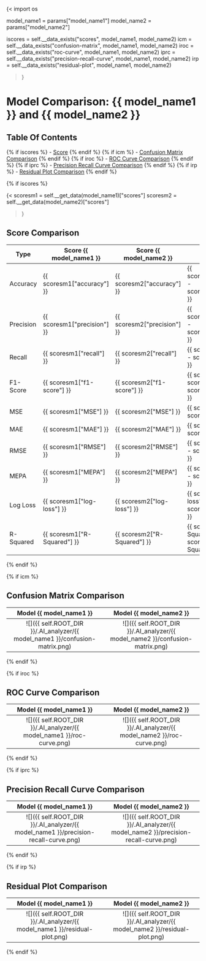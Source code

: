 {<
import os

model_name1 = params["model_name1"]
model_name2 = params["model_name2"] 

iscores = self.__data_exists("scores",                  model_name1, model_name2)
icm     = self.__data_exists("confusion-matrix",        model_name1, model_name2)
iroc    = self.__data_exists("roc-curve",               model_name1, model_name2)
iprc    = self.__data_exists("precision-recall-curve",  model_name1, model_name2)
irp     = self.__data_exists("residual-plot",           model_name1, model_name2)
>}

# Model Comparison: {{ model_name1 }} and {{ model_name2 }} 
## Table Of Contents
{% if iscores %} - [Score](##Score-Comparison) {% endif %}
{% if icm %} - [Confusion Matrix Comparison](##Confusion-Matrix-Comparison) {% endif %}
{% if iroc %} - [ROC Curve Comparison](##ROC-Curve-Comparison) {% endif %}
{% if iprc %} - [Precision Recall Curve Comparison](##Precision-Recall-Curve-Comparison) {% endif %}
{% if irp %} - [Residual Plot Comparison](##Residual-Plot-Comparison) {% endif %}

{% if iscores %}

{<
scoresm1 = self.__get_data(model_name1)["scores"]
scoresm2 = self.__get_data(model_name2)["scores"]
>}

## Score Comparison
| Type      | Score {{ model_name1 }}     | Score {{ model_name2 }}     | Offset                                                       |
|-----------|-----------------------------|-----------------------------|-----------------------------------------------------|
| Accuracy  | {{ scoresm1["accuracy"]  }} | {{ scoresm2["accuracy"]  }} | {{ scoresm1["accuracy"]  - scoresm2["accuracy"]  }} |
| Precision | {{ scoresm1["precision"] }} | {{ scoresm2["precision"] }} | {{ scoresm1["precision"] - scoresm2["precision"] }} |
| Recall    | {{ scoresm1["recall"]    }} | {{ scoresm2["recall"]    }} | {{ scoresm1["recall"]    - scoresm2["recall"]    }} |
| F1-Score  | {{ scoresm1["f1-score"]  }} | {{ scoresm2["f1-score"]  }} | {{ scoresm1["f1-score"]  - scoresm2["f1-score"]  }} |
| MSE       | {{ scoresm1["MSE"]       }} | {{ scoresm2["MSE"]       }} | {{ scoresm1["MSE"]       - scoresm2["MSE"]       }} |
| MAE       | {{ scoresm1["MAE"]       }} | {{ scoresm2["MAE"]       }} | {{ scoresm1["MAE"]       - scoresm2["MAE"]       }} |
| RMSE      | {{ scoresm1["RMSE"]      }} | {{ scoresm2["RMSE"]      }} | {{ scoresm1["RMSE"]      - scoresm2["RMSE"]      }} |
| MEPA      | {{ scoresm1["MEPA"]      }} | {{ scoresm2["MEPA"]      }} | {{ scoresm1["MEPA"]      - scoresm2["MEPA"]      }} |
| Log Loss  | {{ scoresm1["log-loss"]  }} | {{ scoresm2["log-loss"]  }} | {{ scoresm1["log-loss"]  - scoresm2["log-loss"]  }} |
| R-Squared | {{ scoresm1["R-Squared"] }} | {{ scoresm2["R-Squared"] }} | {{ scoresm1["R-Squared"] - scoresm2["R-Squared"] }} |

{% endif %}

{% if icm %}

## Confusion Matrix Comparison
Model {{ model_name1 }}                                                      | Model {{ model_name2 }}
:----------------------------------------------------------------------:|:--------------------------------------------------------------:
![]({{ self.ROOT_DIR }}/.AI_analyzer/{{ model_name1 }}/confusion-matrix.png) | ![]({{ self.ROOT_DIR }}/.AI_analyzer/{{ model_name2 }}/confusion-matrix.png)

{% endif %}

{% if iroc %}

## ROC Curve Comparison
Model {{ model_name1 }}                                                      | Model {{ model_name2 }}
:----------------------------------------------------------------------:|:--------------------------------------------------------------:
![]({{ self.ROOT_DIR }}/.AI_analyzer/{{ model_name1 }}/roc-curve.png) | ![]({{ self.ROOT_DIR }}/.AI_analyzer/{{ model_name2 }}/roc-curve.png)

{% endif %}

{% if iprc %}

## Precision Recall Curve Comparison
Model {{ model_name1 }}                                                      | Model {{ model_name2 }}
:----------------------------------------------------------------------:|:--------------------------------------------------------------:
![]({{ self.ROOT_DIR }}/.AI_analyzer/{{ model_name1 }}/precision-recall-curve.png) | ![]({{ self.ROOT_DIR }}/.AI_analyzer/{{ model_name2 }}/precision-recall-curve.png)

{% endif %}

{% if irp %}

## Residual Plot Comparison
Model {{ model_name1 }}                                                      | Model {{ model_name2 }}
:----------------------------------------------------------------------:|:--------------------------------------------------------------:
![]({{ self.ROOT_DIR }}/.AI_analyzer/{{ model_name1 }}/residual-plot.png) | ![]({{ self.ROOT_DIR }}/.AI_analyzer/{{ model_name2 }}/residual-plot.png)

{% endif %}
